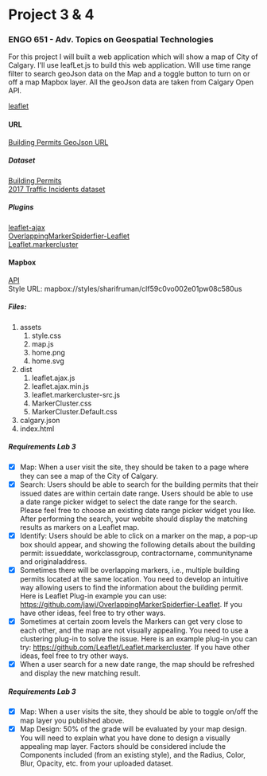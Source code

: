 # Project 3 & 4

### ENGO 651 - Adv. Topics on Geospatial Technologies


For this project I will built a web application which will show a map of City of Calgary. I'll use leafLet.js to build this web application. Will use time range filter to search geoJson data on the Map and a toggle button to turn on or off a map Mapbox layer. All the geoJson data are taken from Calgary Open API.


[leaflet](https://leafletjs.com/download.html)

#### URL

[Building Permits GeoJson URL](https://data.calgary.ca/resource/c2es-76ed.geojson)

##### Dataset

[Building Permits](https://data.calgary.ca/Business-and-Economic-Activity/Building-Permits/c2es-76ed)<br>
[2017 Traffic Incidents dataset](https://data.calgary.ca/Transportation-Transit/Traffic-Incidents-Archive-2017/himp-urp7/data)

##### Plugins

[leaflet-ajax](https://github.com/calvinmetcalf/leaflet-ajax)<br>
[OverlappingMarkerSpiderfier-Leaflet](https://github.com/jawj/OverlappingMarkerSpiderfier-Leaflet)<br>
[Leaflet.markercluster](https://github.com/Leaflet/Leaflet.markercluster)

#### Mapbox

[API](https://api.mapbox.com/styles/v1/sharifruman/clf59c0vo002e01pw08c580us.html?title=view&access_token=pk.eyJ1Ijoic2hhcmlmcnVtYW4iLCJhIjoiY2xmNTV5N3JqMGZ0MzNxcXJ1amJrM3U5eSJ9.o6ps2oN5TcXgMKy5ArEJWA&zoomwheel=true&fresh=true#9.1/51.0876/-113.778)<br>
Style URL: mapbox://styles/sharifruman/clf59c0vo002e01pw08c580us

##### Files:
 1. assets
    1. style.css
    2. map.js
    3. home.png
    4. home.svg
2. dist
    1. leaflet.ajax.js
    2. leaflet.ajax.min.js
    3. leaflet.markercluster-src.js
    4. MarkerCluster.css
    5. MarkerCluster.Default.css
3. calgary.json
4. index.html

##### Requirements Lab 3

- [x] Map: When a user visit the site, they should be taken to a page where they can see a map of the City of Calgary.
- [x] Search: Users should be able to search for the building permits that their issued dates are within certain date range. Users should be able to use a date range picker widget to select the date range for the search. Please feel free to choose an existing date range picker widget you like. After performing the search, your webite should display the matching results as markers on a Leaflet map.
- [x] Identify: Users should be able to click on a marker on the map, a pop-up box should appear, and showing the following details about the building permit: issueddate, workclassgroup, contractorname, communityname and originaladdress.
- [x] Sometimes there will be overlapping markers, i.e., multiple building permits located at the same location. You need to develop an intuitive way allowing users to find the information about the building permit. Here is Leaflet Plug-in example you can use: https://github.com/jawj/OverlappingMarkerSpiderfier-Leaflet. If you have other ideas, feel free to try other ways.
- [x] Sometimes at certain zoom levels the Markers can get very close to each other, and the map are not visually appealing. You need to use a clustering plug-in to solve the issue. Here is an example plug-in you can try: https://github.com/Leaflet/Leaflet.markercluster. If you have other ideas, feel free to try other ways.
- [x] When a user search for a new date range, the map should be refreshed and display the new matching result.

##### Requirements Lab 3

- [x] Map: When a user visits the site, they should be able to toggle on/off the map layer you published above.
- [x] Map Design: 50% of the grade will be evaluated by your map design. You will need to explain what you have done to design a visually appealing map layer. Factors should be considered include the Components included (from an existing style), and the Radius, Color, Blur, Opacity, etc. from your uploaded dataset.